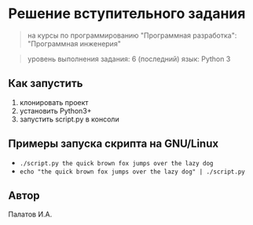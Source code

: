 # Решение вступительного задания

> на курсы по программированию "Программная разработка": "Программная инженерия"

> уровень выполнения задания: 6 (последний)
> язык: Python 3

## Как запустить

1. клонировать проект
1. установить Python3+
1. запустить script.py в консоли

## Примеры запуска скрипта на GNU/Linux

- `./script.py the quick brown fox jumps over the lazy dog`
- `echo "the quick brown fox jumps over the lazy dog" | ./script.py`

## Автор
Палатов И.А.
